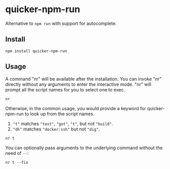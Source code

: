 # quicker-npm-run
Alternative to `npm run` with support for autocomplete.

## Install

```
npm install quicker-npm-run
```

## Usage

A command "nr" will be available after the installation. You can invoke "nr" directly without any arguments to enter the interactive mode. "nr" will prompt all the script names for you to select one to exec.

```
nr
```

Otherwise, in the common usage, you would provide a keyword for quicker-npm-run to look up from the script names.

1. `"t"` matches `"test"`, `"got"`, `"t"`, but not `"build"`.
2. `"dh"` matches `"docker:ssh"` but not `"dig"`.

```
nr t
```

You can optionally pass arguments to the underlying command without the need of `--`:

```
nr t --fix
```
